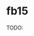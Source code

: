 # fb15

TODO:

<!-- REFERENCES -->

[^wang2017building]: Wang, L. P., McKiernan, K. A., Gomes, J., Beauchamp, K. A., Head-Gordon, T., Rice, J. E., ... & Pande, V. S. (2017). Building a more predictive protein force field: a systematic and reproducible route to AMBER-FB15. *The Journal of Physical Chemistry B, 121*(16), 4023-4039. DOI: [10.1021/acs.jpcb.7b02320](https://doi.org/10.1021/acs.jpcb.7b02320)
